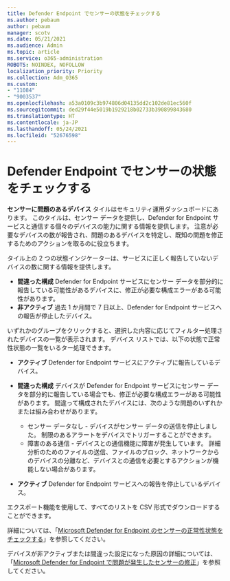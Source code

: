 ```yaml
---
title: Defender Endpoint でセンサーの状態をチェックする
ms.author: pebaum
author: pebaum
manager: scotv
ms.date: 05/21/2021
ms.audience: Admin
ms.topic: article
ms.service: o365-administration
ROBOTS: NOINDEX, NOFOLLOW
localization_priority: Priority
ms.collection: Adm_O365
ms.custom:
- "11084"
- "9003537"
ms.openlocfilehash: a53a0109c3b974806d04135dd2c102de81ec560f
ms.sourcegitcommit: ded29f44e5019b1929218b02733b390899843680
ms.translationtype: HT
ms.contentlocale: ja-JP
ms.lasthandoff: 05/24/2021
ms.locfileid: "52676598"
---
```

# <a name="defender-endpoint-check-sensor-status"></a>Defender Endpoint でセンサーの状態をチェックする

**センサーに問題のあるデバイス** タイルはセキュリティ運用ダッシュボードにあります。 このタイルは、センサー データを提供し、Defender for Endpoint サービスと通信する個々のデバイスの能力に関する情報を提供します。 注意が必要なデバイスの数が報告され、問題のあるデバイスを特定し、既知の問題を修正するためのアクションを取るのに役立ちます。

タイル上の 2 つの状態インジケーターは、サービスに正しく報告していないデバイスの数に関する情報を提供します。

- **間違った構成** Defender for Endpoint サービスにセンサー データを部分的に報告している可能性があるデバイスに、修正が必要な構成エラーがある可能性があります。
- **非アクティブ** 過去 1 か月間で 7 日以上、Defender for Endpoint サービスへの報告が停止したデバイス。

いずれかのグループをクリックすると、選択した内容に応じてフィルター処理されたデバイスの一覧が表示されます。 デバイス リストでは、以下の状態で正常性状態の一覧をいるター処理できます。

- **アクティブ** Defender for Endpoint サービスにアクティブに報告しているデバイス。
- **間違った構成** デバイスが Defender for Endpoint サービスにセンサー データを部分的に報告している場合でも、修正が必要な構成エラーがある可能性があります。 間違って構成されたデバイスには、次のような問題のいずれかまたは組み合わせがあります。

    - センサー データなし - デバイスがセンサー データの送信を停止しました。 制限のあるアラートをデバイスでトリガーすることができます。
    - 障害のある通信 - デバイスとの通信機能に障害が発生しています。 詳細分析のためのファイルの送信、ファイルのブロック、ネットワークからのデバイスの分離など、デバイスとの通信を必要とするアクションが機能しない場合があります。
- **アクティブ** Defender for Endpoint サービスへの報告を停止しているデバイス。

エクスポート機能を使用して、すべてのリストを CSV 形式でダウンロードすることができます。

詳細については、「[Microsoft Defender for Endpoint のセンサーの正常性状態をチェックする](/microsoft-365/security/defender-endpoint/check-sensor-status)」を参照してください。

デバイスが非アクティブまたは間違った設定になった原因の詳細については、「[Microsoft Defender for Endpoint で問題が発生したセンサーの修正](/microsoft-365/security/defender-endpoint/fix-unhealthy-sensors)」を参照してください。
